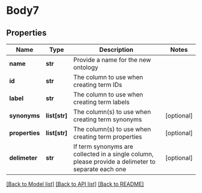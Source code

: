 # Body7

## Properties
Name | Type | Description | Notes
------------ | ------------- | ------------- | -------------
**name** | **str** | Provide a name for the new ontology | 
**id** | **str** | The column to use when creating term IDs | 
**label** | **str** | The column to use when creating term labels | 
**synonyms** | **list[str]** | The column(s) to use when creating term synonyms | [optional] 
**properties** | **list[str]** | The column(s) to use when creating term properties | [optional] 
**delimeter** | **str** | If term synonyms are collected in a single column, please provide a delimeter to separate each one | [optional] 

[[Back to Model list]](../README.md#documentation-for-models) [[Back to API list]](../README.md#documentation-for-api-endpoints) [[Back to README]](../README.md)

